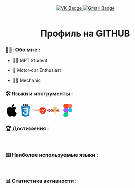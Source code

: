 <div  id ="badges" align="center">
  <a href="https://vk.com/govno_c_podlivoy">
    <img src="https://img.shields.io/badge/VK-blue?style=for-the-badge&logo=VK&logoColor=white" alt="VK Badge"/>
  </a>

  <a href="https://mail.google.com/mail/u/0/#inbox"/>
    <img src="https://img.shields.io/badge/EMAIL-red?style=for-the-badge&logo=Gmail&logoColor=white" alt="Gmail Badge"/>
  </a>
</div>

<div  id="viewprof" align="center">
  <img src="https://komarev.com/ghpvc/?username=14saikin88&style=flat-square&color=blue" alt=""/>
</div>

<div id="heythere" align="center">
<h1> Профиль на GITHUB </h1>
</div>

### 👨‍💻: Обо мне :

- 👨‍🎓 MPT Student

- 🚙 Motor-car Enthusiast

- 👨‍🔧 Mechanic

### 🛠 Языки и инструменты :

<div>
  <img src="https://github.com/devicons/devicon/blob/master/icons/apple/apple-original.svg" width="40" height="40"/>
  <img src="https://github.com/devicons/devicon/blob/master/icons/css3/css3-original-wordmark.svg" width="40" height="40"/>
  <img src="https://github.com/devicons/devicon/blob/master/icons/framework7/framework7-original-wordmark.svg" width="40" height="40"/>
  <img src="https://github.com/devicons/devicon/blob/master/icons/openal/openal-original.svg" width="40" height="40"/>
  <img src="https://github.com/devicons/devicon/blob/master/icons/figma/figma-original.svg" width="40" height="40"/>
</div>

### 🏆 Достижения :

<div>
  <img src="https://github-profile-trophy.vercel.app/?username=14saikin88" alt=""/>
</div>

### ⌨️ Наиболее используемые языки :

<div>
  <img src="https://github-readme-stats.vercel.app/api/top-langs/?username=14saikin88" alt=""/>
</div>

### 📊 Статистика активности :

<div>
  <img src="https://github-readme-activity-graph.vercel.app/graph?username=14saikin88&bg_color=0d1117&color=949bff&line=ffffff&point=7c8bfe&area=true&hide_border=true" alt=""/>
</div>
